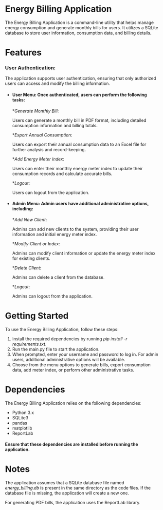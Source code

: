 # Energy Billing Application

The Energy Billing Application is a command-line utility that helps manage energy consumption and generate monthly bills for users. It utilizes a SQLite database to store user information, consumption data, and billing details.

# Features

### User Authentication:

The application supports user authentication, ensuring that only authorized users can access and modify the billing information.

- #### User Menu: Once authenticated, users can perform the following tasks:

  **Generate Monthly Bill*:

  Users can generate a monthly bill in PDF format, including detailed consumption information and billing totals.

  **Export Annual Consumption*:

  Users can export their annual consumption data to an Excel file for further analysis and record-keeping.

  **Add Energy Meter Index*:

  Users can enter their monthly energy meter index to update their consumption records and calculate accurate bills.

  **Logout*:

  Users can logout from the application.
- #### Admin Menu: Admin users have additional administrative options, including:

  **Add New Client*:

  Admins can add new clients to the system, providing their user information and initial energy meter index.

  **Modify Client or Index*:

  Admins can modify client information or update the energy meter index for existing clients.

  **Delete Client*:

  Admins can delete a client from the database.

  **Logout*:

  Admins can logout from the application.

# Getting Started

To use the Energy Billing Application, follow these steps:

1. Install the required dependencies by running
   *pip install -r requirements.txt*.
2. Run the main.py file to start the application.
3. When prompted, enter your username and password to log in. For admin users, additional administrative options will be available.
4. Choose from the menu options to generate bills, export consumption data, add meter index, or perform other administrative tasks.

# Dependencies

The Energy Billing Application relies on the following dependencies:

- Python 3.x
- SQLite3
- pandas
- matplotlib
- ReportLab

#### Ensure that these dependencies are installed before running the application.

# Notes

The application assumes that a SQLite database file named *energy_billing.db* is present in the same directory as the code files. If the database file is missing, the application will create a new one.

For generating PDF bills, the application uses the ReportLab library.
